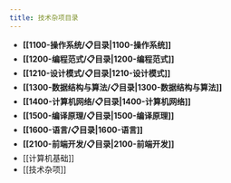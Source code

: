 ```yaml
---
title: 技术杂项目录
---
```

- **[[1100-操作系统/📋目录|1100-操作系统]]**
- **[[1200-编程范式/📋目录|1200-编程范式]]**
- **[[1210-设计模式/📋目录|1210-设计模式]]**
- **[[1300-数据结构与算法/📋目录|1300-数据结构与算法]]**
- **[[1400-计算机网络/📋目录|1400-计算机网络]]**
- **[[1500-编译原理/📋目录|1500-编译原理]]**
- **[[1600-语言/📋目录|1600-语言]]**
- **[[2100-前端开发/📋目录|2100-前端开发]]**
- [[计算机基础]]
- [[技术杂项]]
